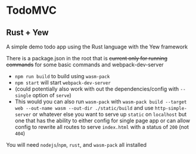 # TodoMVC
## Rust + Yew

A simple demo todo app using the Rust language with the Yew framework

There is a package.json in the root that is ~~current only for running commands~~ for some basic commands and webpack-dev-server
- `npm run build` to build using `wasm-pack`
- `npm start` will start `webpack-dev-server`
 - (could potentially also work with out the dependencies/config with `--single` option of `serve`)
 - This would
you can also run `wasm-pack` with `wasm-pack build --target web --out-name wasm --out-dir ./static/build`
and use `http-simple-server` or whatever else you want to serve up `static` on `localhost` but one that has the ability to either config for single page app
or can allow config to rewrite all routes to serve `index.html` with a status of `200` (not `404`)

You will need `nodejs`/`npm`, `rust`, and `wasm-pack` all installed
